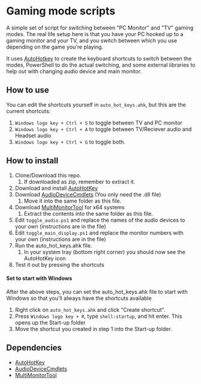 # Gaming mode scripts

A simple set of script for switching between "PC Monitor" and "TV" gaming modes.
The real life setup here is that you have your PC hooked up to a gaming monitor and your TV, and you switch between which you use depending on the game you're playing.

It uses [AutoHotkey](https://www.autohotkey.com/) to create the keyboard shortcuts to switch between the modes, PowerShell to do the actual switching, and some external libraries to help out with changing audio device and main monitor.

## How to use
You can edit the shortcuts yourself in `auto_hot_keys.ahk`, but this are the current shortcuts:

1. `Windows logo key + Ctrl + S` to toggle between TV and PC monitor
2. `Windows logo key + Ctrl + A` to toggle between TV/Reciever audio and Headset audio
3. `Windows logo key + Ctrl + G` to toggle both.

## How to install
1. Clone/Download this repo.
	1. If downloaded as zip, remember to extract it.
2. Download and install [AutoHotKey][1]
3. Download [AudioDeviceCmdlets][2] (You only need the .dll file)
	1. Move it into the same folder as this file.
4. Download [MultiMonitorTool][3] for x64 systems
	1. Extract the contents into the same folder as this file.
5. Edit `toggle_audio.ps1` and replace the names of the audio devices to your own (instructions are in the file)
6. Edit `toggle_main_display.ps1` and replace the monitor numbers with your own (instructions are in the file)
7. Run the auto_hot_keys.ahk file.
	1. In your system tray (bottom right corner) you should now see the AutoHotKey icon
8. Test it out by pressing the shortcuts

#### Set to start with Windows
After the above steps, you can set the auto_hot_keys.ahk file to start with Windows so that you'll always have the shortcuts available

1. Right click on `auto_hot_keys.ahk` and click "Create shortcut".
2. Press `Windows logo key + R`, type `shell:startup`, and hit enter. This opens up the Start-up folder
3. Move the shortcut you created in step 1 into the Start-up folder.

## Dependencies
- [AutoHotKey][1]
- [AudioDeviceCmdlets][2]
- [MultiMonitorTool][3]

[1]: https://www.autohotkey.com/
[2]: https://github.com/frgnca/AudioDeviceCmdlets
[3]: https://www.nirsoft.net/utils/multi_monitor_tool.html